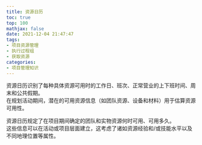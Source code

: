 ```yaml
---
title: 资源日历
toc: true
top: 100
mathjax: false
date: 2021-12-04 21:47:47
tags:
- 项目资源管理
- 执行过程组
- 获取资源
categories:
- 项目管理知识
---
```

资源日历识别了每种具体资源可用时的工作日、班次、正常营业的上下班时间、周末和公共假期。  
在规划活动期间，潜在的可用资源信息（如团队资源、设备和材料）用于估算资源可用性。

资源日历规定了在项目期间确定的团队和实物资源何时可用、可用多久。  
这些信息可以在活动或项目层面建立，这考虑了诸如资源经验和/或技能水平以及不同地理位置等属性。
